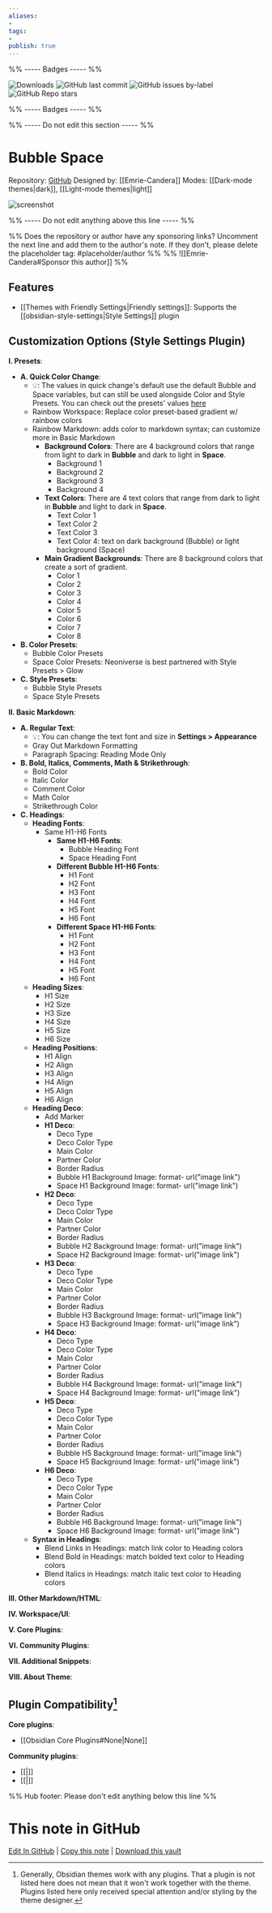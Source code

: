 ```yaml
---
aliases:
- 
tags: 
- 
publish: true
---
```


%% ----- Badges ----- %%

![Downloads](https://img.shields.io/badge/downloads-26287-573E7A?style=for-the-badge&logo=)
![GitHub last commit](https://img.shields.io/github/last-commit/Emrie-Candera/Bubble-Space-Theme?color=573E7A&label=last%20update&logo=github&style=for-the-badge)
![GitHub issues by-label](https://img.shields.io/github/issues/Emrie-Candera/Bubble-Space-Theme/help%20wanted?color=573E7A&logo=github&style=for-the-badge) 
![GitHub Repo stars](https://img.shields.io/github/stars/Emrie-Candera/Bubble-Space-Theme?color=573E7A&logo=github&style=for-the-badge)

%% ----- Badges ----- %%

%% ----- Do not edit this section ----- %%

# Bubble Space

Repository: [GitHub](https://github.com/Emrie-Candera/Bubble-Space-Theme)
Designed by: [[Emrie-Candera]]
Modes: [[Dark-mode themes|dark]], [[Light-mode themes|light]]



![screenshot](https://github.com/Emrie-Candera/Bubble-Space-Theme/raw/HEAD/screenshot.png)

%% ----- Do not edit anything above this line ----- %% 

%% Does the repository or author have any sponsoring links? Uncomment the next line and add them to the author's note. If they don't, please delete the placeholder tag: #placeholder/author %%
%% ![[Emrie-Candera#Sponsor this author]] %%


## Features

- [[Themes with Friendly Settings|Friendly settings]]: Supports the [[obsidian-style-settings|Style Settings]] plugin

## Customization Options (Style Settings Plugin) 

**I. Presets**: 
- **A. Quick Color Change**: 
    - 💡: The values in quick change's default use the default Bubble and Space variables, but can still be used alongside Color and Style Presets. You can check out the presets' values [here]()
    - Rainbow Workspace: Replace color preset-based gradient w/ rainbow colors
    - Rainbow Markdown: adds color to markdown syntax; can customize more in Basic Markdown
        - **Background Colors**: There are 4 background colors that range from light to dark in **Bubble** and dark to light in **Space**.
            - Background 1
            - Background 2
            - Background 3
            - Background 4
        - **Text Colors**: There are 4 text colors that range from dark to light in **Bubble** and light to dark in **Space**.
            - Text Color 1
            - Text Color 2
            - Text Color 3
            - Text Color 4: text on dark background (Bubble) or light background (Space)
        - **Main Gradient Backgrounds**: There are 8 background colors that create a sort of gradient.
            - Color 1
            - Color 2
            - Color 3
            - Color 4
            - Color 5
            - Color 6
            - Color 7
            - Color 8
- **B. Color Presets**: 
    - Bubble Color Presets
    - Space Color Presets: Neoniverse is best partnered with Style Presets > Glow
- **C. Style Presets**: 
    - Bubble Style Presets
    - Space Style Presets

**II. Basic Markdown**: 
- **A. Regular Text**: 
    - 💡: You can change the text font and size in **Settings > Appearance**
    - Gray Out Markdown Formatting
    - Paragraph Spacing: Reading Mode Only
- **B. Bold, Italics, Comments, Math & Strikethrough**: 
    - Bold Color
    - Italic Color
    - Comment Color
    - Math Color
    - Strikethrough Color
- **C. Headings**: 
    - **Heading Fonts**: 
        - Same H1-H6 Fonts
            - **Same H1-H6 Fonts**: 
                - Bubble Heading Font
                - Space Heading Font
            - **Different Bubble H1-H6 Fonts**: 
                - H1 Font
                - H2 Font
                - H3 Font
                - H4 Font
                - H5 Font
                - H6 Font
            - **Different Space H1-H6 Fonts**: 
                - H1 Font
                - H2 Font
                - H3 Font
                - H4 Font
                - H5 Font
                - H6 Font
    - **Heading Sizes**: 
        - H1 Size
        - H2 Size
        - H3 Size
        - H4 Size
        - H5 Size
        - H6 Size
    - **Heading Positions**: 
        - H1 Align
        - H2 Align
        - H3 Align
        - H4 Align
        - H5 Align
        - H6 Align
    - **Heading Deco**: 
        - Add Marker
        - **H1 Deco**: 
            - Deco Type
            - Deco Color Type
            - Main Color
            - Partner Color
            - Border Radius
            - Bubble H1 Background Image: format- url("image link")
            - Space H1 Background Image: format- url("image link")
        - **H2 Deco**: 
            - Deco Type
            - Deco Color Type
            - Main Color
            - Partner Color
            - Border Radius
            - Bubble H2 Background Image: format- url("image link")
            - Space H2 Background Image: format- url("image link")
        - **H3 Deco**: 
            - Deco Type
            - Deco Color Type
            - Main Color
            - Partner Color
            - Border Radius
            - Bubble H3 Background Image: format- url("image link")
            - Space H3 Background Image: format- url("image link")
        - **H4 Deco**: 
            - Deco Type
            - Deco Color Type
            - Main Color
            - Partner Color
            - Border Radius
            - Bubble H4 Background Image: format- url("image link")
            - Space H4 Background Image: format- url("image link")
        - **H5 Deco**: 
            - Deco Type
            - Deco Color Type
            - Main Color
            - Partner Color
            - Border Radius
            - Bubble H5 Background Image: format- url("image link")
            - Space H5 Background Image: format- url("image link")
        - **H6 Deco**: 
            - Deco Type
            - Deco Color Type
            - Main Color
            - Partner Color
            - Border Radius
            - Bubble H6 Background Image: format- url("image link")
            - Space H6 Background Image: format- url("image link")
    - **Syntax in Headings**: 
        - Blend Links in Headings: match link color to Heading colors
        - Blend Bold in Headings: match bolded text color to Heading colors
        - Blend Italics in Headings: match italic text color to Heading colors

**III. Other Markdown/HTML**: 

**IV. Workspace/UI**: 

**V. Core Plugins**: 

**VI. Community Plugins**: 

**VII. Additional Snippets**: 

**VIII. About Theme**: 

## Plugin Compatibility[^1]

**Core plugins**:
- [[Obsidian Core Plugins#None|None]]

**Community plugins**:
- [[<plugin-id>|<plugin-id>]]
- [[<plugin-id>|<plugin-id>]]

[^1]: Generally, Obsidian themes work with any plugins. That a plugin is not listed here does not mean that it won't work together with the theme. Plugins listed here only received special attention and/or styling by the theme designer.

%% Hub footer: Please don't edit anything below this line %%

# This note in GitHub

<span class="git-footer">[Edit In GitHub](https://github.dev/obsidian-community/obsidian-hub/blob/main/02%20-%20Community%20Expansions/02.05%20All%20Community%20Expansions/Themes/Bubble%20Space.md "git-hub-edit-note") | [Copy this note](https://raw.githubusercontent.com/obsidian-community/obsidian-hub/main/02%20-%20Community%20Expansions/02.05%20All%20Community%20Expansions/Themes/Bubble%20Space.md "git-hub-copy-note") | [Download this vault](https://github.com/obsidian-community/obsidian-hub/archive/refs/heads/main.zip "git-hub-download-vault") </span>
